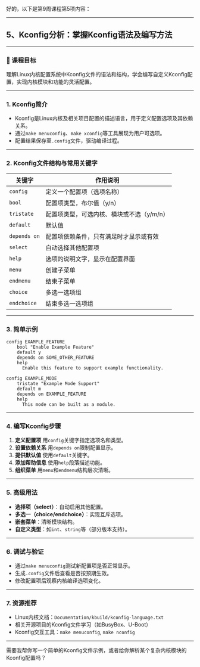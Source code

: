 好的，以下是第9周课程第5项内容：

---

## 5、Kconfig分析：掌握Kconfig语法及编写方法

---

### 🎯 课程目标

理解Linux内核配置系统中Kconfig文件的语法和结构，学会编写自定义Kconfig配置，实现内核模块和功能的灵活配置。

---

### 1. Kconfig简介

* Kconfig是Linux内核及相关项目配置的描述语言，用于定义配置选项及其依赖关系。
* 通过`make menuconfig`、`make xconfig`等工具展现为用户可选项。
* 配置结果保存至`.config`文件，驱动编译过程。

---

### 2. Kconfig文件结构与常用关键字

| 关键字          | 作用说明                    |
| ------------ | ----------------------- |
| `config`     | 定义一个配置项（选项名称）           |
| `bool`       | 配置项类型，布尔值（y/n）          |
| `tristate`   | 配置项类型，可选内核、模块或不选（y/m/n） |
| `default`    | 默认值                     |
| `depends on` | 配置项依赖条件，只有满足时才显示或有效     |
| `select`     | 自动选择其他配置项               |
| `help`       | 选项的说明文字，显示在配置界面         |
| `menu`       | 创建子菜单                   |
| `endmenu`    | 结束子菜单                   |
| `choice`     | 多选一选项组                  |
| `endchoice`  | 结束多选一选项组                |

---

### 3. 简单示例

```kconfig
config EXAMPLE_FEATURE
    bool "Enable Example Feature"
    default y
    depends on SOME_OTHER_FEATURE
    help
      Enable this feature to support example functionality.

config EXAMPLE_MODE
    tristate "Example Mode Support"
    default m
    depends on EXAMPLE_FEATURE
    help
      This mode can be built as a module.
```

---

### 4. 编写Kconfig步骤

1. **定义配置项**
   用`config`关键字指定选项名和类型。
2. **设置依赖关系**
   用`depends on`限制配置显示。
3. **提供默认值**
   使用`default`关键字。
4. **添加帮助信息**
   使用`help`段落描述功能。
5. **组织菜单**
   用`menu`和`endmenu`结构层次清晰。

---

### 5. 高级用法

* **选择项（select）**：自动启用其他配置。
* **多选一（choice/endchoice）**：实现互斥选项。
* **嵌套菜单**：清晰模块结构。
* **自定义类型**：如`int`、`string`等（部分版本支持）。

---

### 6. 调试与验证

* 通过`make menuconfig`测试新配置项是否正常显示。
* 生成`.config`文件后查看是否按预期生效。
* 修改配置项后观察内核编译选项变化。

---

### 7. 资源推荐

* Linux内核文档：`Documentation/kbuild/kconfig-language.txt`
* 相关开源项目的Kconfig文件学习（如BusyBox、U-Boot）
* Kconfig交互工具：`make menuconfig`, `make nconfig`

---

需要我帮你写一个简单的Kconfig文件示例，或者给你解析某个复杂内核模块的Kconfig配置吗？
